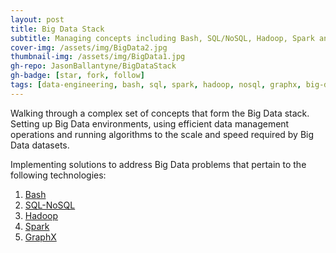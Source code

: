 ```yaml
---
layout: post
title: Big Data Stack
subtitle: Managing concepts including Bash, SQL/NoSQL, Hadoop, Spark and GraphX
cover-img: /assets/img/BigData2.jpg
thumbnail-img: /assets/img/BigData1.jpg
gh-repo: JasonBallantyne/BigDataStack
gh-badge: [star, fork, follow]
tags: [data-engineering, bash, sql, spark, hadoop, nosql, graphx, big-data]
---
```


Walking through a complex set of concepts that form the Big Data stack. Setting up Big Data environments, using efficient data management operations and running algorithms to the scale and speed required by Big Data datasets. 

Implementing solutions to address Big Data problems that pertain to the following technologies:

1. [Bash](https://github.com/JasonBallantyne/BigData/tree/main/1.Bash)
2. [SQL-NoSQL](https://github.com/JasonBallantyne/BigData/tree/main/2.SQL-NoSQL)
3. [Hadoop](https://github.com/JasonBallantyne/BigData/tree/main/3.Hadoop)
4. [Spark](https://github.com/JasonBallantyne/BigData/tree/main/4.Spark)
5. [GraphX](https://github.com/JasonBallantyne/BigData/tree/main/5.GraphX)
